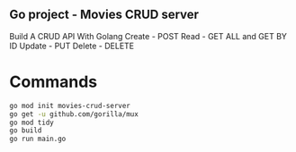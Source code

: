 ## Go project - Movies CRUD server
Build A CRUD API With Golang
Create - POST
Read - GET ALL and GET BY ID
Update - PUT
Delete - DELETE

# Commands
```bash
go mod init movies-crud-server
go get -u github.com/gorilla/mux
go mod tidy
go build
go run main.go
```

